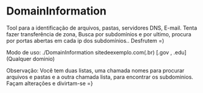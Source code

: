 # DomainInformation
Tool para a identificação de arquivos, pastas, servidores DNS, E-mail. Tenta fazer transferência de zona, Busca por subdomínios e por ultimo, procura por portas abertas em cada ip dos subdomínios.. Desfrutem =)

Modo de uso: ./DomainInformation sitedeexemplo.com(.br) [.gov , .edu] (Qualquer dominio)

Observação: Você tem duas listas, uma chamada nomes para procurar arquivos e pastas e a outra chamada lista, para encontrar os subdominios. Façam alterações e divirtam-se =}
